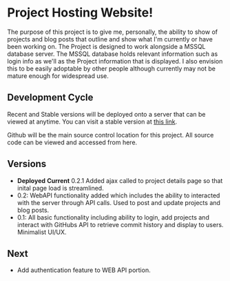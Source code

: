 # Project Hosting Website!

The purpose of this project is to give me, personally, the ability to show of projects and blog posts that outline and show what I'm currently or have been working on. The Project is designed to work alongside a MSSQL database server. The MSSQL database holds relevant information such as login info as we'll as the Project information that is displayed. I also envision this to be easily adoptable by other people although currently may not be mature enough for widespread use.


## Development Cycle
Recent and Stable versions will be deployed onto a server that can be viewed at anytime. You can visit a stable version at [this link](http://franknavarrete.net). 

Github will be the main source control location for this project. All source code can be viewed and accessed from here.
 
## Versions
- __Deployed__ __Current__ 0.2.1 Added ajax called to project details 
page so that 
inital page load is streamlined.  
- 0.2: WebAPI functionality added which includes the ability to interacted with the server through API calls. Used to post and update projects and blog posts. 
- 0.1: All basic functionality including ability to login, add projects and interact with GitHubs API to retrieve commit history and display to users. Minimalist UI/UX.

## Next

- Add authentication feature to WEB API portion. 

